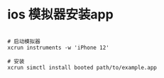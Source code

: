 
# ios 模拟器安装app

``` shell

# 启动模拟器
xcrun instruments -w 'iPhone 12'

# 安装
xcrun simctl install booted path/to/example.app

```

